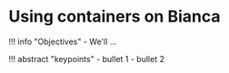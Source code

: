 # Using containers on Bianca

!!! info "Objectives"
    - We'll ...

!!! abstract "keypoints"
    - bullet 1
    - bullet 2
